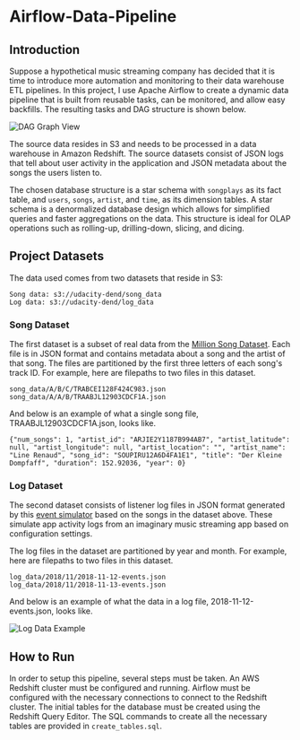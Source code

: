# Airflow-Data-Pipeline

## Introduction 

Suppose a hypothetical music streaming company has decided that it is time to introduce more automation and monitoring to their data warehouse ETL pipelines. In this project, I use Apache Airflow to create a dynamic data pipeline that is built from reusable tasks, can be monitored, and allow easy backfills. The resulting tasks and DAG structure is shown below. 

![DAG Graph View](https://user-images.githubusercontent.com/59812528/115166070-1d15ac00-a066-11eb-8a62-c6bff4431e81.png)

The source data resides in S3 and needs to be processed in a data warehouse in Amazon Redshift. The source datasets consist of JSON logs that tell about user activity in the application and JSON metadata about the songs the users listen to.

The chosen database structure is a star schema with `songplays` as its fact table, and `users`, `songs`, `artist`, and `time`, as its dimension tables. A star schema is a denormalized database design which allows for simplified queries and faster aggregations on the data. This structure is ideal for OLAP operations such as rolling-up, drilling-down, slicing, and dicing.

## Project Datasets 

The data used comes from two datasets that reside in S3:

    Song data: s3://udacity-dend/song_data
    Log data: s3://udacity-dend/log_data

### Song Dataset

The first dataset is a subset of real data from the [Million Song Dataset](https://labrosa.ee.columbia.edu/millionsong/). Each file is in JSON format and contains metadata about a song and the artist of that song. The files are partitioned by the first three letters of each song's track ID. For example, here are filepaths to two files in this dataset.

    song_data/A/B/C/TRABCEI128F424C983.json
    song_data/A/A/B/TRAABJL12903CDCF1A.json

And below is an example of what a single song file, TRAABJL12903CDCF1A.json, looks like.

    {"num_songs": 1, "artist_id": "ARJIE2Y1187B994AB7", "artist_latitude": null, "artist_longitude": null, "artist_location": "", "artist_name": "Line Renaud", "song_id": "SOUPIRU12A6D4FA1E1", "title": "Der Kleine Dompfaff", "duration": 152.92036, "year": 0}

### Log Dataset

The second dataset consists of listener log files in JSON format generated by this [event simulator](https://github.com/Interana/eventsim) based on the songs in the dataset above. These simulate app activity logs from an imaginary music streaming app based on configuration settings.

The log files in the dataset are partitioned by year and month. For example, here are filepaths to two files in this dataset.

    log_data/2018/11/2018-11-12-events.json
    log_data/2018/11/2018-11-13-events.json

And below is an example of what the data in a log file, 2018-11-12-events.json, looks like.


![Log Data Example](https://video.udacity-data.com/topher/2019/February/5c6c3f0a_log-data/log-data.png "Log Data Example")

## How to Run

In order to setup this pipeline, several steps must be taken. An AWS Redshift cluster must be configured and running. Airflow must be configured with the necessary connections to connect to the Redshift cluster. The initial tables for the database must be created using the Redshift Query Editor. The SQL commands to create all the necessary tables are provided in `create_tables.sql`. 

